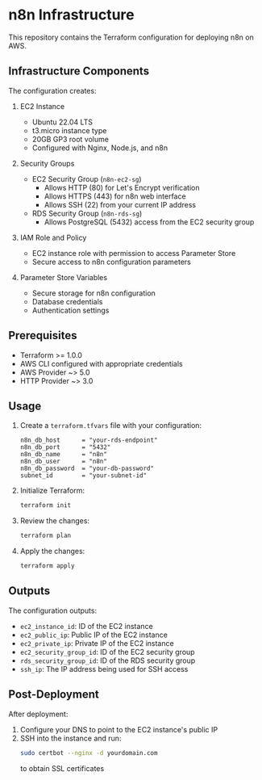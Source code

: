 # n8n Infrastructure

This repository contains the Terraform configuration for deploying n8n on AWS.

## Infrastructure Components

The configuration creates:

1. EC2 Instance
   - Ubuntu 22.04 LTS
   - t3.micro instance type
   - 20GB GP3 root volume
   - Configured with Nginx, Node.js, and n8n

2. Security Groups
   - EC2 Security Group (`n8n-ec2-sg`)
     - Allows HTTP (80) for Let's Encrypt verification
     - Allows HTTPS (443) for n8n web interface
     - Allows SSH (22) from your current IP address
   - RDS Security Group (`n8n-rds-sg`)
     - Allows PostgreSQL (5432) access from the EC2 security group

3. IAM Role and Policy
   - EC2 instance role with permission to access Parameter Store
   - Secure access to n8n configuration parameters

4. Parameter Store Variables
   - Secure storage for n8n configuration
   - Database credentials
   - Authentication settings

## Prerequisites

- Terraform >= 1.0.0
- AWS CLI configured with appropriate credentials
- AWS Provider ~> 5.0
- HTTP Provider ~> 3.0

## Usage

1. Create a `terraform.tfvars` file with your configuration:
   ```hcl
   n8n_db_host      = "your-rds-endpoint"
   n8n_db_port      = "5432"
   n8n_db_name      = "n8n"
   n8n_db_user      = "n8n"
   n8n_db_password  = "your-db-password"
   subnet_id        = "your-subnet-id"
   ```

2. Initialize Terraform:
   ```bash
   terraform init
   ```

3. Review the changes:
   ```bash
   terraform plan
   ```

4. Apply the changes:
   ```bash
   terraform apply
   ```

## Outputs

The configuration outputs:
- `ec2_instance_id`: ID of the EC2 instance
- `ec2_public_ip`: Public IP of the EC2 instance
- `ec2_private_ip`: Private IP of the EC2 instance
- `ec2_security_group_id`: ID of the EC2 security group
- `rds_security_group_id`: ID of the RDS security group
- `ssh_ip`: The IP address being used for SSH access

## Post-Deployment

After deployment:
1. Configure your DNS to point to the EC2 instance's public IP
2. SSH into the instance and run:
   ```bash
   sudo certbot --nginx -d yourdomain.com
   ```
   to obtain SSL certificates
